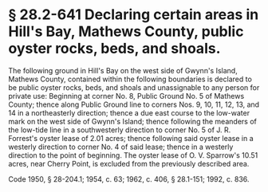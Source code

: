 # § 28.2-641 Declaring certain areas in Hill's Bay, Mathews County, public oyster rocks, beds, and shoals.

<p>The following ground in Hill's Bay on the west side of Gwynn's Island, Mathews County, contained within the following boundaries is declared to be public oyster rocks, beds, and shoals and unassignable to any person for private use: Beginning at corner No. 8, Public Ground No. 5 of Mathews County; thence along Public Ground line to corners Nos. 9, 10, 11, 12, 13, and 14 in a northeasterly direction; thence a due east course to the low-water mark on the west side of Gwynn's Island; thence following the meanders of the low-tide line in a southwesterly direction to corner No. 5 of J. R. Forrest's oyster lease of 2.01 acres; thence following said oyster lease in a westerly direction to corner No. 4 of said lease; thence in a westerly direction to the point of beginning. The oyster lease of O. V. Sparrow's 10.51 acres, near Cherry Point, is excluded from the previously described area.</p><p>Code 1950, § 28-204.1; 1954, c. 63; 1962, c. 406, § 28.1-151; 1992, c. 836.</p>
